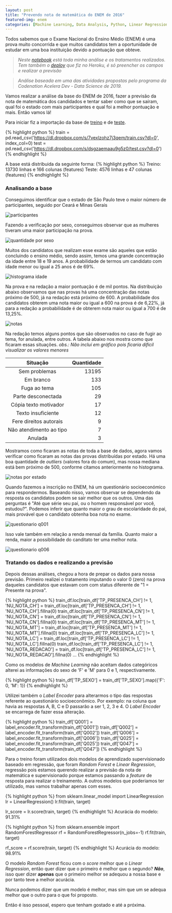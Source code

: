 ```yaml
---
layout: post
title: "Prevendo nota de matemática do ENEM de 2016"
featured-img: enem
categories: [Machine Learning, Data Analysis, Python, Linear Regression, Random Forest]
---
```

Todos sabemos que o Exame Nacional do Ensino Médio (ENEM) é uma prova muito concorrida e que muitos candidatos tem a oportunidade de estudar em uma boa instituição devido a pontuação que obteve. 

> *Neste [notebook](https://colab.research.google.com/drive/1beela9VdVWEcLPEDXUoo7LmFzrmpYxdz) está toda minha análise e os tratamentos realizados. Tem também o [deploy](https://portfolio-enem.herokuapp.com/) que fiz no Heroku, é só preencher os campos e realizar a previsão*

> *Análise baseada em uma das atividades propostas pelo programa da Codenation Acelera Dev - Data Science de 2019.*

Vamos realizar a análise da base do ENEM de 2016, fazer a previsão da nota de matemática dos candidados e tentar saber como que se saíram, qual foi o estado com mais participantes e qual foi a melhor pontuação e mais. Então vamos lá!

Para iniciar fiz a importação da base de [treino](https://dl.dropbox.com/s/7vexlzohz7j3qem/train.csv?dl=0) e de [teste](https://dl.dropbox.com/s/dsgzaemaau9g5z0/test.csv?dl=0).

{% highlight python %}
train = pd.read_csv('https://dl.dropbox.com/s/7vexlzohz7j3qem/train.csv?dl=0', index_col=0)
test = pd.read_csv('https://dl.dropbox.com/s/dsgzaemaau9g5z0/test.csv?dl=0')
{% endhighlight %}

A base está distribuida da seguinte forma:
{% highlight python %}
Treino: 13730 linhas e 166 colunas (features)
Teste: 4576 linhas e 47 colunas (features)
{% endhighlight %}

### Analisando a base

Conseguimos identificar que o estado de São Paulo teve o maior número de participantes, seguido por Ceará e Minas Gerais

![participantes](https://dl.dropbox.com/s/zcjxdicfy6tnxf8/candidatos_por_estado.png?dl=0)

Fazendo a verificação por sexo, conseguimos observar que as mulheres tiveram uma maior participação na prova.

![quantidade por sexo](https://dl.dropbox.com/s/zd5a5gxfud3mj4b/candidatos_por_sexo.png?dl=0)

Muitos dos candidatos que realizam esse exame são aqueles que estão concluindo o ensino médio, sendo assim, temos uma grande concentração da idade entre 18 e 19 anos. A probabilidade de termos um candidato com idade menor ou igual a 25 anos é de 69%.

![histograma idade](https://dl.dropbox.com/s/oesti6onck3o1nk/distribuicao_idade.png?dl=0)

Na prova e na redação a maior pontuação é de mil pontos. Na distribuição abaixo observamos que nas provas há uma concentração das notas próximo de 500, já na redação está próximo de 600. A probabilidade dos candidatos obterem uma nota maior ou igual a 600 na prova é de 6,22%, já para a redação a probabilidade é de obterem nota maior ou igual a 700 é de 13,25%.

![notas](https://dl.dropbox.com/s/qlob22eyx0tlx8j/notas.png?dl=0)

Na redação temos alguns pontos que são observados no caso de fugir ao tema, for anulada, entre outros. A tabela abaixo nos mostra como que ficaram essas situações. *obs.: Não incluí em gráfico pois ficaria difícil visualizar os valores menores*

|Situação|Quantidade|
|:---:|---:|
|Sem problemas|13195|
|Em branco|133|
|Fuga ao tema|105|
|Parte desconectada|29|
|Cópia texto motivador|17|
|Texto insuficiente|12|
|Fere direitos autorais|9|
|Não atendimento ao tipo|7|
|Anulada|3|

Mostramos como ficaram as notas de toda a base de dados, agora vamos verificar como ficaram as notas das provas distribuídas por estado. Há uma boa quantidade de *outliers* (valores fora do comum), mas nossa mediana está bem próximo de 500, conforme citamos anteriormente no histograma.

![notas por estado](https://dl.dropbox.com/s/cp7qbaj9w6y369b/notas_estados.png?dl=0)

Quando fazemos a inscrição no ENEM, há um questionário socioeconómico para respondermos. Baseando nisso, vamos observar se dependendo da resposta os candidatos podem se sair melhor que os outros. Uma das perguntas é "Até que série seu pai, ou o homem responsável por você, estudou?". Podemos inferir que quanto maior o grau de escolaridade do pai, mais provável que o candidato obtenha boa nota no exame.

![questionario q001](https://dl.dropbox.com/s/tz4vcr0mfnrclxw/Q001.png?dl=0)

Isso vale também em relação a renda mensal da família. Quanto maior a renda, maior a possibilidade do canditato ter uma melhor nota.

![questionario q006](https://dl.dropbox.com/s/6t33zko9q7ngxop/Q006.png?dl=0)

### Tratando os dados e realizando a previsão

Depois dessas análises, chegou a hora de prepar os dados para nossa previsão. 
Primeiro realizei o tratamento imputando o valor 0 (zero) na prova daqueles candidatos que estavam com com status diferente de "1 = Presente na prova".

{% highlight python %}
train_df.loc[train_df['TP_PRESENCA_CH'] != 1, 'NU_NOTA_CH'] = train_df.loc[train_df['TP_PRESENCA_CH'] != 1, 'NU_NOTA_CH'].fillna(0)
train_df.loc[train_df['TP_PRESENCA_CN'] != 1, 'NU_NOTA_CN'] = train_df.loc[train_df['TP_PRESENCA_CN'] != 1, 'NU_NOTA_CN'].fillna(0)
train_df.loc[train_df['TP_PRESENCA_MT'] != 1, 'NU_NOTA_MT'] = train_df.loc[train_df['TP_PRESENCA_MT'] != 1, 'NU_NOTA_MT'].fillna(0)
train_df.loc[train_df['TP_PRESENCA_LC'] != 1, 'NU_NOTA_LC'] = train_df.loc[train_df['TP_PRESENCA_LC'] != 1, 'NU_NOTA_LC'].fillna(0)
train_df.loc[train_df['TP_PRESENCA_LC'] != 1, 'NU_NOTA_REDACAO'] = train_df.loc[train_df['TP_PRESENCA_LC'] != 1, 'NU_NOTA_REDACAO'].fillna(0)
...
{% endhighlight %}

Como os modelos de *Machine Learning* não aceitam dados categóricos alterei as informações do sexo de 'F' e 'M' para 0 e 1, respectivamente.

{% highlight python %}
train_df['TP_SEXO'] = train_df['TP_SEXO'].map({'F': 0, 'M': 1})
{% endhighlight %}

Utilizei também o *Label Encoder* para alterarmos o tipo das respostas referente ao questionário socioeconômico. Por exemplo: na coluna que havia as respostas A, B, C e D passarão a ser 1, 2, 3 e 4. O *Label Encoder* se encarrega de fazer essa alteração.

{% highlight python %}
train_df['Q001'] = label_encoder.fit_transform(train_df['Q001'])
train_df['Q002'] = label_encoder.fit_transform(train_df['Q002'])
train_df['Q006'] = label_encoder.fit_transform(train_df['Q006'])
train_df['Q025'] = label_encoder.fit_transform(train_df['Q025'])
train_df['Q047'] = label_encoder.fit_transform(train_df['Q047'])
{% endhighlight %}

Para o treino foram utilizados dois modelos de aprendizado supervisionado baseado em regressão, que foram *Random Forest* e *Linear Regression*, regressão pois estamos querendo realizar a previsão da nota de matemática e supervisionado porque estamos passando a *feature* de resposta para realizar o treinamento. A outros modelos que poderiamos ter utilizado, mas vamos trabalhar apenas com esses.

{% highlight python %}
from sklearn.linear_model import LinearRegression
lr = LinearRegression()
lr.fit(train, target)

lr_score = lr.score(train, target)
{% endhighlight %}
Acurácia do modelo: 91.31%

{% highlight python %}
from sklearn.ensemble import RandomForestRegressor
rf = RandomForestRegressor(n_jobs=-1)
rf.fit(train, target)

rf_score = rf.score(train, target)
{% endhighlight %}
Acurácia do modelo: 98.91%

O modelo *Random Forest* ficou com o *score* melhor que o *Linear Regression*, então quer dizer que o primeiro é melhor que o segundo? ***Não***, isso quer dizer **apenas** que o primeiro melhor se adequou a nossa base e por tanto teve a melhor acurácia. 

Nunca podemos dizer que um modelo é melhor, mas sim que um se adequa melhor que o outro para o que foi proposto.

Então é isso pessoal, espero que tenham gostado e até a próxima.
